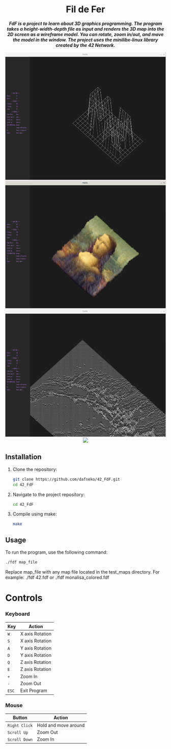 
<h1 align="center">
	Fil de Fer
</h1>

<p align="center">
	<b><i> FdF is a project to learn about 3D graphics programming. 
  The program takes a height-width-depth file as input 
  and renders the 3D map into the 2D screen as a wireframe model.
  You can rotate, zoom in/out, and move the model in the window.
  The project uses the minilibx-linux library created by the 42 Network.</i></b><br>
</p>

<p align="center">
<img src="map_png/42map.png" height="400" />
<img src="map_png/monalisamap.png" height="400" />
<img src="map_png/marsmap.png" height="400" />
<img src="map_png/juiamap.png" height="400" />
</p>

## Installation
1. Clone the repository:
    ```sh
    git clone https://github.com/dafneko/42_FdF.git
    cd 42_FdF
    ```
2. Navigate to the project repository:
    ```sh
    cd 42_FdF
    ```
3. Compile using make:
   ```sh
   make
   ```
## Usage
To run the program, use the following command:
```sh
./fdf map_file
```
Replace map_file with any map file located in the test_maps directory. For example:
./fdf 42.fdf
or
./fdf monalisa_colored.fdf

# Controls

### Keyboard
| Key              | Action                             |
|------------------|------------------------------------|
| `W`              | X axis Rotation                    |
| `S`              | X axis Rotation                    |
| `A`              | Y axis Rotation                    |
| `D`              | Y axis Rotation                    |
| `Q`              | Z axis Rotation                    |
| `E`              | Z axis Rotation                    |
| `+`              | Zoom In                            |
| `-`              | Zoom Out                           |
| `ESC`            | Exit Program                       |

### Mouse
| Button           | Action                             |
|------------------|------------------------------------|
| `Right Click`    | Hold and move around               |
| `Scroll Up`      | Zoom Out                           |
| `Scroll Down`    | Zoom In                            |


